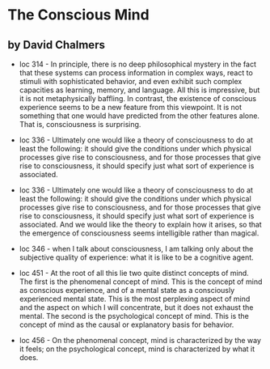 
#  The Conscious Mind

## by David Chalmers

 - loc 314 - In principle, there is no deep philosophical mystery in the fact that these systems can process information in complex ways, react to stimuli with sophisticated behavior, and even exhibit such complex capacities as learning, memory, and language. All this is impressive, but it is not metaphysically baffling. In contrast, the existence of conscious experience seems to be a new feature from this viewpoint. It is not something that one would have predicted from the other features alone. That is, consciousness is surprising.

 - loc 336 - Ultimately one would like a theory of consciousness to do at least the following: it should give the conditions under which physical processes give rise to consciousness, and for those processes that give rise to consciousness, it should specify just what sort of experience is associated.

 - loc 336 - Ultimately one would like a theory of consciousness to do at least the following: it should give the conditions under which physical processes give rise to consciousness, and for those processes that give rise to consciousness, it should specify just what sort of experience is associated. And we would like the theory to explain how it arises, so that the emergence of consciousness seems intelligible rather than magical.

 - loc 346 - when I talk about consciousness, I am talking only about the subjective quality of experience: what it is like to be a cognitive agent.

 - loc 451 - At the root of all this lie two quite distinct concepts of mind. The first is the phenomenal concept of mind. This is the concept of mind as conscious experience, and of a mental state as a consciously experienced mental state. This is the most perplexing aspect of mind and the aspect on which I will concentrate, but it does not exhaust the mental. The second is the psychological concept of mind. This is the concept of mind as the causal or explanatory basis for behavior.

 - loc 456 - On the phenomenal concept, mind is characterized by the way it feels; on the psychological concept, mind is characterized by what it does.

